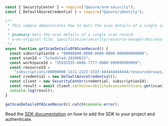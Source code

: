 ```javascript
const { SecurityCenter } = require("@azure/arm-security");
const { DefaultAzureCredential } = require("@azure/identity");

/**
 * This sample demonstrates how to Gets the scan details of a single scan record.
 *
 * @summary Gets the scan details of a single scan record.
 * x-ms-original-file: specification/security/resource-manager/Microsoft.Security/preview/2020-07-01-preview/examples/sqlVulnerabilityAssessmentScanOperations/ArcMachineScans_Get.json
 */
async function getScanDetailsOfAScanRecord() {
  const subscriptionId = "00000000-0000-0000-0000-000000000000";
  const scanId = "Scheduled-20200623";
  const workspaceId = "55555555-6666-7777-8888-999999999999";
  const resourceId =
    "subscriptions/00000000-1111-2222-3333-444444444444/resourceGroups/Rg/providers/Microsoft.HybridCompute/machines/MyMachine/sqlServers/server1/databases/master";
  const credential = new DefaultAzureCredential();
  const client = new SecurityCenter(credential, subscriptionId);
  const result = await client.sqlVulnerabilityAssessmentScans.get(scanId, workspaceId, resourceId);
  console.log(result);
}

getScanDetailsOfAScanRecord().catch(console.error);
```

Read the [SDK documentation](https://github.com/Azure/azure-sdk-for-js/blob/%40azure%2Farm-security_5.0.0/sdk/security/arm-security/README.md) on how to add the SDK to your project and authenticate.
